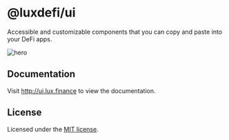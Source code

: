 # @luxdefi/ui

Accessible and customizable components that you can copy and paste into your DeFi apps.

![hero](apps/www/public/og.jpg)

## Documentation

Visit http://ui.lux.finance to view the documentation.

## License

Licensed under the [MIT license](https://github.com/luxdefi/ui/blob/main/LICENSE.md).
